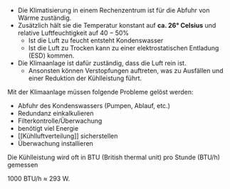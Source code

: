 - Die Klimatisierung in einem Rechenzentrum ist für die Abfuhr von Wärme zuständig.
- Zusätzlich hält sie die Temperatur konstant auf **ca. 26° Celsius** und relative Luftfeuchtigkeit auf $40-50\%$
	- Ist die Luft zu feucht entsteht Kondenswasser
	- Ist die Luft zu Trocken kann zu einer elektrostatischen Entladung (ESD) kommen.
- Die Klimaanlage ist dafür zuständig, dass die Luft rein ist.
	- Ansonsten können Verstopfungen auftreten, was zu Ausfällen und einer Reduktion der Kühlleistung führt.

Mit der Klimaanlage müssen folgende Probleme gelöst werden:
- Abfuhr des Kondenswassers (Pumpen, Ablauf, etc.)
- Redundanz einkalkulieren
- Filterkontrolle/Überwachung
- benötigt viel Energie
- [[Kühlluftverteilung]] sicherstellen
- Überwachung installieren

Die Kühlleistung wird oft in BTU (British thermal unit) pro Stunde (BTU/h) gemessen

1000 BTU/h $\approx$ 293 W.